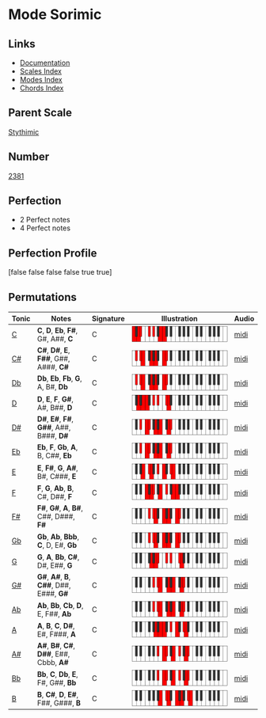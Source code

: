 # Mode Sorimic

## Links

- [Documentation](index.md)
- [Scales Index](Scales.md)
- [Modes Index](Modes.md)
- [Chords Index](Chords.md)

## Parent Scale

[Stythimic](ScaleStythimic.md)

## Number

[2381](https://ianring.com/musictheory/scales/2381)

## Perfection

- 2 Perfect notes
- 4 Perfect notes

## Perfection Profile

[false false false false true true]

## Permutations

| Tonic | Notes | Signature | Illustration | Audio |
|-------|-------|-----------|--------------|-------|
| [C](ModeCNaturalSorimic.md) | **C**, **D**, **Eb**, **F#**, G#, A##, **C** | C | ![CNaturalSorimic](ModeCNaturalSorimic.png) | [midi](https://github.com/edipermadi/music/blob/main/docs/ModeCNaturalSorimic.mid?raw=true) |
| [C#](ModeCSharpSorimic.md) | **C#**, **D#**, **E**, **F##**, G##, A###, **C#** | C | ![CSharpSorimic](ModeCSharpSorimic.png) | [midi](https://github.com/edipermadi/music/blob/main/docs/ModeCSharpSorimic.mid?raw=true) |
| [Db](ModeDFlatSorimic.md) | **Db**, **Eb**, **Fb**, **G**, A, B#, **Db** | C | ![DFlatSorimic](ModeDFlatSorimic.png) | [midi](https://github.com/edipermadi/music/blob/main/docs/ModeDFlatSorimic.mid?raw=true) |
| [D](ModeDNaturalSorimic.md) | **D**, **E**, **F**, **G#**, A#, B##, **D** | C | ![DNaturalSorimic](ModeDNaturalSorimic.png) | [midi](https://github.com/edipermadi/music/blob/main/docs/ModeDNaturalSorimic.mid?raw=true) |
| [D#](ModeDSharpSorimic.md) | **D#**, **E#**, **F#**, **G##**, A##, B###, **D#** | C | ![DSharpSorimic](ModeDSharpSorimic.png) | [midi](https://github.com/edipermadi/music/blob/main/docs/ModeDSharpSorimic.mid?raw=true) |
| [Eb](ModeEFlatSorimic.md) | **Eb**, **F**, **Gb**, **A**, B, C##, **Eb** | C | ![EFlatSorimic](ModeEFlatSorimic.png) | [midi](https://github.com/edipermadi/music/blob/main/docs/ModeEFlatSorimic.mid?raw=true) |
| [E](ModeENaturalSorimic.md) | **E**, **F#**, **G**, **A#**, B#, C###, **E** | C | ![ENaturalSorimic](ModeENaturalSorimic.png) | [midi](https://github.com/edipermadi/music/blob/main/docs/ModeENaturalSorimic.mid?raw=true) |
| [F](ModeFNaturalSorimic.md) | **F**, **G**, **Ab**, **B**, C#, D##, **F** | C | ![FNaturalSorimic](ModeFNaturalSorimic.png) | [midi](https://github.com/edipermadi/music/blob/main/docs/ModeFNaturalSorimic.mid?raw=true) |
| [F#](ModeFSharpSorimic.md) | **F#**, **G#**, **A**, **B#**, C##, D###, **F#** | C | ![FSharpSorimic](ModeFSharpSorimic.png) | [midi](https://github.com/edipermadi/music/blob/main/docs/ModeFSharpSorimic.mid?raw=true) |
| [Gb](ModeGFlatSorimic.md) | **Gb**, **Ab**, **Bbb**, **C**, D, E#, **Gb** | C | ![GFlatSorimic](ModeGFlatSorimic.png) | [midi](https://github.com/edipermadi/music/blob/main/docs/ModeGFlatSorimic.mid?raw=true) |
| [G](ModeGNaturalSorimic.md) | **G**, **A**, **Bb**, **C#**, D#, E##, **G** | C | ![GNaturalSorimic](ModeGNaturalSorimic.png) | [midi](https://github.com/edipermadi/music/blob/main/docs/ModeGNaturalSorimic.mid?raw=true) |
| [G#](ModeGSharpSorimic.md) | **G#**, **A#**, **B**, **C##**, D##, E###, **G#** | C | ![GSharpSorimic](ModeGSharpSorimic.png) | [midi](https://github.com/edipermadi/music/blob/main/docs/ModeGSharpSorimic.mid?raw=true) |
| [Ab](ModeAFlatSorimic.md) | **Ab**, **Bb**, **Cb**, **D**, E, F##, **Ab** | C | ![AFlatSorimic](ModeAFlatSorimic.png) | [midi](https://github.com/edipermadi/music/blob/main/docs/ModeAFlatSorimic.mid?raw=true) |
| [A](ModeANaturalSorimic.md) | **A**, **B**, **C**, **D#**, E#, F###, **A** | C | ![ANaturalSorimic](ModeANaturalSorimic.png) | [midi](https://github.com/edipermadi/music/blob/main/docs/ModeANaturalSorimic.mid?raw=true) |
| [A#](ModeASharpSorimic.md) | **A#**, **B#**, **C#**, **D##**, E##, Cbbb, **A#** | C | ![ASharpSorimic](ModeASharpSorimic.png) | [midi](https://github.com/edipermadi/music/blob/main/docs/ModeASharpSorimic.mid?raw=true) |
| [Bb](ModeBFlatSorimic.md) | **Bb**, **C**, **Db**, **E**, F#, G##, **Bb** | C | ![BFlatSorimic](ModeBFlatSorimic.png) | [midi](https://github.com/edipermadi/music/blob/main/docs/ModeBFlatSorimic.mid?raw=true) |
| [B](ModeBNaturalSorimic.md) | **B**, **C#**, **D**, **E#**, F##, G###, **B** | C | ![BNaturalSorimic](ModeBNaturalSorimic.png) | [midi](https://github.com/edipermadi/music/blob/main/docs/ModeBNaturalSorimic.mid?raw=true) |
